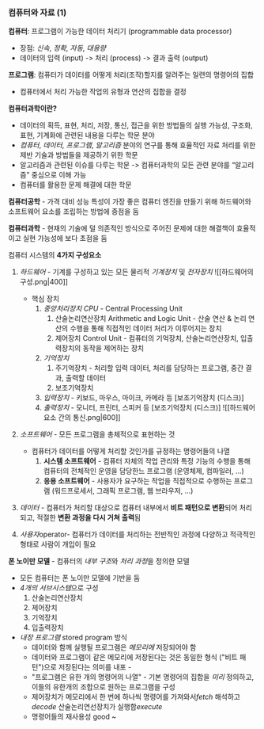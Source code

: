 ### 컴퓨터와 자료 (1)

**컴퓨터**: 프로그램이 가능한 데이터 처리기 (programmable data processor)
- 장점: *신속*, *정확*, *자동*, *대용량*
- 데이터의 입력 (input) -> 처리 (process) -> 결과 출력 (output)

**프로그램**: 컴퓨터가 데이터를 어떻게 처리(조작)할지를 알려주는 일련의 명령어의 집합
- 컴퓨터에서 처리 가능한 작업의 유형과 연산의 집합을 결정

**컴퓨터과학이란?**
- 데이터의 획득, 표현, 처리, 저장, 통신, 접근을 위한 방법들의 실행 가능성, 구조화, 표현, 기계화에 관련된 내용을 다루는 학문 분야
- *컴퓨터*, *데이터*, *프로그램*, *알고리즘* 분야의 연구를 통해 효율적인 자료 처리를 위한 제반 기술과 방법들을 제공하기 위한 학문
- 알고리즘과 관련된 이슈를 다루는 학문 -> 컴퓨터과학의 모든 관련 분야를 “알고리즘” 중심으로 이해 가능
- 컴퓨터를 활용한 문제 해결에 대한 학문

**컴퓨터공학** - 가격 대비 성능 특성이 가장 좋은 컴퓨터 엔진을 만들기 위해 하드웨어와 소프트웨어 요소를 조립하는 방법에 중점을 둠

**컴퓨터과학** - 현재의 기술에 덜 의존적인 방식으로 주어진 문제에 대한 해결책이 효율적이고 실현 가능성에 보다 초점을 둠

컴퓨터 시스템의 **4가지 구성요소**
1. *하드웨어* - 기계를 구성하고 있는 모든 물리적 *기계장치* 및 *전자장치*
   ![[하드웨어의 구성.png|400]]
	- 핵심 장치
		1. *중앙처리장치 CPU* - Central Processing Unit
			1. 산술논리연산장치 Arithmetic and Logic Unit - 산술 연산 & 논리 연산의 수행을 통해 직접적인 데이터 처리가 이루어지는 장치
			2. 제어장치 Control Unit - 컴퓨터의 기억장치, 산술논리연산장치, 입출력장치의 동작을 제어하는 장치
		2. *기억장치* 
			1. 주기억장치 - 처리할 입력 데이터, 처리를 담당하는 프로그램, 중간 결과, 출력할 데이터
			2. 보조기억장치
		3. *입력장치* - 키보드, 마우스, 마이크, 카메라 등 [보조기억장치 (디스크)]
		4. *출력장치*  - 모니터, 프린터, 스피커 등 [보조기억장치 (디스크)]
    ![[하드웨어 요소 간의 통신.png|600]]

2. *소프트웨어* - 모든 프로그램을 총체적으로 표현하는 것
	- 컴퓨터가 데이터를 어떻게 처리할 것인가를 규정하는 명령어들의 나열
		1. **시스템 소프트웨어** -  컴퓨터 자체의 작업 관리와 특정 기능의 수행을 통해 컴퓨터의 전체적인 운영을 담당한느 프로그램 (운영체제, 컴파일러, ...)
		2. **응용 소프트웨어** - 사용자가 요구하는 작업을 직접적으로 수행하는 프로그램 (워드프로세서, 그래픽 프로그램, 웹 브라우저, ...)

3. *데이터* - 컴퓨터가 처리할 대상으로 컴퓨터 내부에서 **비트 패턴으로 변환**되어 처리되고, 적절한 **변환 과정을 다시 거쳐 출력**됨


4. *사용자*operator- 컴퓨터가 데이터를 처리하는 전반적인 과정에 다양하고 적극적인 형태로 사람이 개입이 필요

**폰 노이만 모델** - 컴퓨터의 *내부 구조*와 *처리 과정*을 정의한 모델
- 모든 컴퓨터는 폰 노이만 모델에 기반을 둠
- *4개의 서브시스템*으로 구성
	1. 산술논리연산장치
	2. 제어장치
	3. 기억장치
	4. 입출력장치
- *내장 프로그램*  stored program 방식
	- 데이터와 함께 실행될 프로그램은 *메모리에* 저장되어야 함
	- 데이터와 프로그램이 같은 메모리에 저장된다는 것은 동일한 형식 ("비트 패턴")으로 저장된다는 의미를 내포 -
	- "프로그램은 유한 개의 명령어의 나열" - 기본 명령어의 집합을 *미리* 정의하고, 이들의 유한개의 조합으로 원하는 프로그램을 구성
	- 제어장치가 메모리에서 한 번에 하나씩 명령어를 가져와서*fetch* 해석하고*decode* 산술논리연선장치가 실행함*execute*
	- 명령어들의 재사용성 good ~
